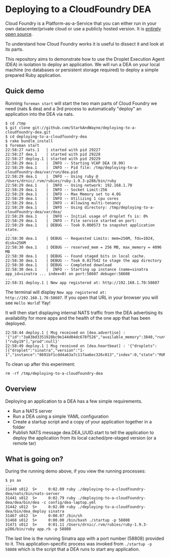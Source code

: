 # Deploying to a CloudFoundry DEA

Cloud Foundry is a Platform-as-a-Service that you can either run in your own datacenter/private cloud or use a publicly hosted version. It is [entirely open source](github.com/cloudfoundry/).

To understand how Cloud Foundry works it is useful to dissect it and look at its parts.

This repository aims to demonstrate how to use the Droplet Execution Agent (DEA) in isolation to deploy an application. We will run a DEA on your local machine (no databases or persistent storage required) to deploy a simple prepared Ruby application.

## Quick demo

Running `foreman start` will start the two main parts of Cloud Foundry we need (nats & dea) and a 3rd process to automatically "deploy" an application into the DEA via nats.

```
$ cd /tmp
$ git clone git://github.com/StarkAndWayne/deploying-to-a-cloudfoundry-dea.git
$ cd deploying-to-a-cloudfoundry-dea
$ rake bundle_install
$ foreman start
22:58:27 nats.1   | started with pid 29227
22:58:27 dea.1    | started with pid 29228
22:58:27 deploy.1 | started with pid 29229
22:58:29 dea.1    |  INFO -- Starting VCAP DEA (0.99)
22:58:29 dea.1    |  INFO -- Pid file: /tmp/deploying-to-a-cloudfoundry-dea/var/run/dea.pid
22:58:29 dea.1    |  INFO -- Using ruby @ /Users/drnic/.rvm/rubies/ruby-1.9.3-p286/bin/ruby
22:58:29 dea.1    |  INFO -- Using network: 192.168.1.70
22:58:29 dea.1    |  INFO -- Socket Limit:256
22:58:29 dea.1    |  INFO -- Max Memory set to 4.0G
22:58:29 dea.1    |  INFO -- Utilizing 1 cpu cores
22:58:29 dea.1    |  INFO -- Allowing multi-tenancy
22:58:29 dea.1    |  INFO -- Using directory: /tmp/deploying-to-a-cloudfoundry-dea/var/dea/
22:58:29 dea.1    |  INFO -- Initial usage of droplet fs is: 0%
22:58:29 dea.1    |  INFO -- File service started on port: 
22:58:29 dea.1    | DEBUG -- Took 0.000573 to snapshot application state.
...
22:58:30 dea.1    | DEBUG -- Requested Limits: mem=256M, fds=1024, disk=256M
22:58:30 dea.1    | DEBUG -- reserved_mem = 256 MB, max_memory = 4096 MB
22:58:30 dea.1    | DEBUG -- Found staged bits in local cache.
22:58:30 dea.1    | DEBUG -- Took 0.017542 to stage the app directory
22:58:30 dea.1    | DEBUG -- Completed download
22:58:30 dea.1    |  INFO -- Starting up instance (name=sinatra app_id=sinatra ... index=0) on port:58607 debuger:58608
...
22:58:31 deploy.1 | New app registered at: http://192.168.1.70:58607
```

The terminal will display `New app registered at: http://192.168.1.70:58607`. If you open that URL in your browser you will see `Hello World`! Yay!

It will then start displaying internal NATS traffic from the DEA advertising its availability for more apps and the health of the one app that has been deployed.

```
22:58:44 deploy.1 | Msg received on [dea.advertise] : '{"id":"3a83bd3351928bc9e144d04dc678f526","available_memory":3840,"runtimes":["ruby19"],"prod":null}'
22:58:49 deploy.1 | Msg received on [dea.heartbeat] : '{"droplets":[{"droplet":"sinatra","version":"1-1","instance":"8691bf1cdd4a63a7c11faa6ec326c013","index":0,"state":"RUNNING","state_timestamp":1352789911,"cc_partition":"default"}],"dea":"3a83bd3351928bc9e144d04dc678f526","prod":null}'
```

To clean up after this experiment:

```
rm -rf /tmp/deploying-to-a-cloudfoundry-dea
```

## Overview

Deploying an application to a DEA has a few simple requirements.

* Run a NATS server
* Run a DEA using a simple YAML configuration
* Create a startup script and a copy of your application together in a folder
* Publish NATS message dea.DEA_UUID.start to tell the application to deploy the application from its local cached/pre-staged version (or a remote tar)

## What is going on?

During the running demo above, if you view the running processes:

```
$ ps ax
...
31440 s012  S+     0:02.09 ruby ./deploying-to-a-cloudfoundry-dea/nats/bin/nats-server
31441 s012  S+     0:02.79 ruby ./deploying-to-a-cloudfoundry-dea/dea/bin/dea -c config/dea-laptop.yml
31442 s012  S+     0:02.00 ruby ./deploying-to-a-cloudfoundry-dea/bin/dea_deploy sinatra
31467 s012  S+     0:00.07 /bin/sh
31468 s012  S+     0:00.00 /bin/bash ./startup -p 58808
31471 s012  S+     0:01.11 /Users/drnic/.rvm/rubies/ruby-1.9.3-p286/bin/ruby app.rb -p 58808
```

The last line is the running Sinatra app with a port number (58808) provided to it. This application-specific process was invoked from `./startup -p 58808` which is the script that a DEA runs to start any application.
